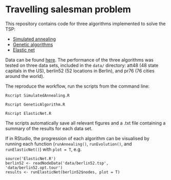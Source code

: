 # Travelling salesman problem 

This repository contains code for three algorithms implemented to solve the TSP:
- [Simulated annealing](https://toddwschneider.com/posts/traveling-salesman-with-simulated-annealing-r-and-shiny/)
- [Genetic algorithms](https://link.springer.com/article/10.1023/A:1006529012972)
- [Elastic net](https://pubmed.ncbi.nlm.nih.gov/3561510/)

Data can be found [here](http://comopt.ifi.uni-heidelberg.de/software/TSPLIB95/tsp/). The performance of the three algorithms was tested on three data sets, included in the `data/` directory: att48 (48 state capitals in the US), berlin52 (52 locations in Berlin), and pr76 (76 cities around the world).

The reproduce the workflow, run the scripts from the command line: 

```
Rscript SimulatedAnnealing.R
```
```
Rscript GeneticAlgorithm.R
```
```
Rscript ElasticNet.R
```

The scripts automatically save all relevant figures and a .txt file containing a summary of the results for each data set. 

If in RStudio, the progression of each algorithm can be visualised by running each function (`runAnnealing()`, `runEvolution()`, and `runElasticNet()`) with `plot = T`, e.g.

``` {r}
source('ElasticNet.R')
berlin52 <- readNodeData('data/berlin52.tsp', 'data/berlin52.opt.tour')
results <- runElasticNet(berlin52$nodes, plot = T)
```
